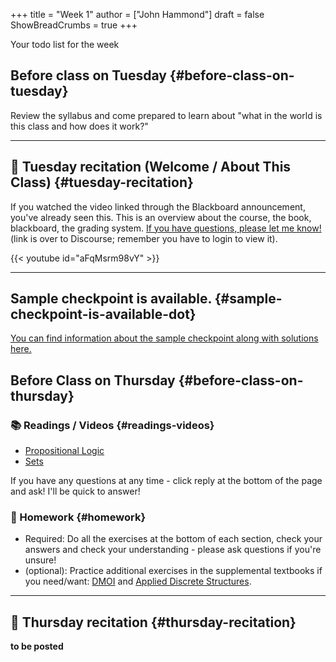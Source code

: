 +++
title = "Week 1"
author = ["John Hammond"]
draft = false
ShowBreadCrumbs = true
+++

Your todo list for the week
<!--more-->


## Before class on Tuesday {#before-class-on-tuesday}

Review the syllabus and come prepared to learn about "what in the world
is this class and how does it work?"

---


## 🎥 Tuesday recitation (Welcome / About This Class) {#tuesday-recitation}

If you watched the video linked through the Blackboard announcement, you've already seen this.  This is an overview about the course, the book, blackboard, the grading system. [If you have questions, please let me know!](https://discourse.math.wichita.edu/t/questions-about-the-course-grading-system-anything/1361) (link is over to Discourse; remember you have to login to view it).

{{< youtube id="aFqMsrm98vY" >}}

---


## Sample checkpoint is available. {#sample-checkpoint-is-available-dot}

[You can find information about the sample checkpoint along with solutions here.](https://discourse.math.wichita.edu/t/sample-checkpoint-1-and-solutions/1108)


## Before Class on Thursday {#before-class-on-thursday}


### 📚 Readings / Videos {#readings-videos}

-   [Propositional Logic](https://www.math.wichita.edu/~hammond/class-notes/section-prop-logic.html)
-   [Sets](https://www.math.wichita.edu/~hammond/class-notes/sec_objects_sets.html)

If you have any questions at any time - click reply at the bottom of the
page and ask! I'll be quick to answer!


### 📝 Homework {#homework}

-   Required: Do all the exercises at the bottom of each section, check
    your answers and check your understanding - please ask questions if
    you're unsure!
-   (optional): Practice additional exercises in the supplemental textbooks if you need/want: [DMOI](http://discrete.openmathbooks.org/dmoi3/) and [Applied Discrete Structures](http://faculty.uml.edu/klevasseur/ads/index-ads.html).

---


## 🎥 Thursday recitation {#thursday-recitation}

****to be posted****

